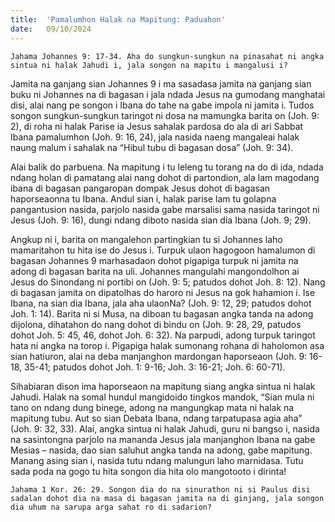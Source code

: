 ```yaml
---
title:  'Pamalumhon Halak na Mapitung: Paduahon'
date:   09/10/2024
---
```


`Jahama Johannes 9: 17-34. Aha do sungkun-sungkun na pinasahat ni angka sintua ni halak Jahudi i, jala songon na mapitu i mangalusi i?`

Jamita na ganjang sian Johannes 9 i ma sasadasa jamita na ganjang sian buku ni Johannes na di bagasan i jala ndada Jesus na gumodang manghatai disi, alai nang pe songon i Ibana do tahe na gabe impola ni jamita i. Tudos songon sungkun-sungkun taringot ni dosa na mamungka barita on (Joh. 9: 2), di roha ni halak Parise ia Jesus sahalak pardosa do ala di ari Sabbat Ibana pamalumhon (Joh. 9: 16, 24), jala nasida naeng mangaleai halak naung malum i sahalak na “Hibul tubu di bagasan dosa” (Joh. 9: 34).

Alai balik do parbuena. Na mapitung i tu leleng tu torang na do di ida, ndada ndang holan di pamatang alai nang dohot di partondion, ala lam magodang ibana di bagasan pangaropan dompak Jesus dohot di bagasan haporseaonna tu Ibana. Andul sian i, halak parise lam tu golapna pangantusion nasida, parjolo nasida gabe marsalisi sama nasida taringot ni Jesus (Joh. 9: 16), dungi ndang diboto nasida sian dia Ibana (Joh. 9; 29).

Angkup ni i, barita on mangalehon partingkian tu si Johannes laho mamaritahon tu hita ise do Jesus i. Turpuk ulaon hagogoon hamalumon di bagasan Johannes 9 marhasadaon dohot pigapiga turpuk ni jamita na adong di bagasan barita na uli. Johannes mangulahi mangondolhon ai Jesus do Sinondang ni portibi on (Joh. 9: 5; patudos dohot Joh. 8: 12). Nang di bagasan jamita on dipatolhas do haroro ni Jesus na gok hahamion i. Ise Ibana, na sian dia Ibana, jala aha ulaonNa? (Joh. 9: 12, 29; patudos dohot Joh. 1: 14). Barita ni si Musa, na diboan tu bagasan angka tanda na adong dijolona, dihatahon do nang dohot di bindu on (Joh. 9: 28, 29, patudos dohot Joh. 5: 45, 46, dohot Joh. 6: 32). Na parpudi, adong turpuk taringot hata ni angka na torop i. Pigapiga halak sumonang rohana di haholomon asa sian hatiuron, alai na deba manjanghon mardongan haporseaon (Joh. 9: 16-18, 35-41; patudos dohot Joh. 1: 9-16; Joh. 3: 16-21; Joh. 6: 60-71).

Sihabiaran dison ima haporseaon na mapitung siang angka sintua ni halak Jahudi. Halak na somal hundul mangidoido tingkos mandok, “Sian mula ni tano on ndang dung binege, adong na mangungkap mata ni halak na mapitung tubu. Aut so sian Debata Ibana, ndang tarpatupasa agia aha” (Joh. 9: 32, 33). Alai, angka sintua ni halak Jahudi, guru ni bangso i, nasida na sasintongna parjolo na mananda Jesus jala manjanghon Ibana na gabe Mesias – nasida, dao sian saluhut angka tanda na adong, gabe mapitung. Manang asing sian i, nasida tutu ndang malungun laho marnidasa. Tutu sada poda na gogo tu hita songon dia hita olo mangotooto i dirinta!

`Jahama 1 Kor. 26: 29. Songon dia do na sinurathon ni si Paulus disi sadalan dohot dia na masa di bagasan jamita na di ginjang, jala songon dia uhum na sarupa arga sahat ro di sadarion?`